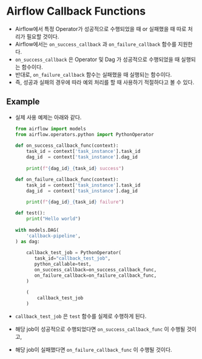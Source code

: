 # Airflow Callback Functions

- Airflow에서 특정 Operator가 성공적으로 수행되었을 때 or 실패했을 때 따로 처리가 필요할 것이다.
- Airflow에서는 `on_success_callback` 과 `on_failure_callback` 함수를 지원한다.
- `on_success_callback` 은 Operator 및 Dag 가 성공적으로 수행되었을 때 실행되는 함수이다.
- 반대로, `on_failure_callback` 함수는 실패했을 때 실행되는 함수이다.
- 즉, 성공과 실패의 경우에 따라 예외 처리를 할 때 사용하기 적절하다고 볼 수 있다.

## Example

- 실제 사용 예제는 아래와 같다.
    
    ```python
    from airflow import models
    from airflow.operators.python import PythonOperator
        
    def on_success_callback_func(context):
        task_id = context['task_instance'].task_id
        dag_id  = context['task_instance'].dag_id
        
        print(f"{dag_id}_{task_id} success")
    
    def on_failure_callback_func(context):
        task_id = context['task_instance'].task_id
        dag_id  = context['task_instance'].dag_id
        
        print(f"{dag_id}_{task_id} failure")
    
    def test():
        print("Hello world")
        
    with models.DAG(
        'callback-pipeline',
    ) as dag:
        
        callback_test_job = PythonOperator(
           task_id="callback_test_job",
           python_callable=test,
           on_success_callback=on_success_callback_func,
           on_failure_callback=on_failure_callback_func,
        )
        
        (
            callback_test_job
        )
    ```
    
- `callback_test_job` 은 `test` 함수를 실제로 수행하게 된다.
- 해당 job이 성공적으로 수행되었다면 `on_success_callback_func` 이 수행될 것이고,
- 해당 job이 실패했다면 `on_failure_callback_func` 이 수행될 것이다.